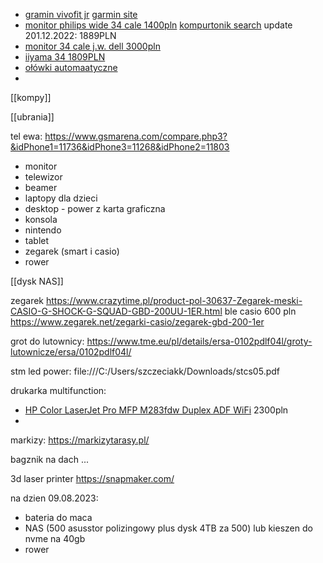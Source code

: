 - [gramin vivofit jr](https://www.eazymut.pl/garmin-vivofit-jr-3/3983-vivofit-jr-3-star-wars-mandalorian-010-02441-15.html) [garmin site](https://www.garmin.com/pl-PL/p/871905/pn/010-02441-15)
- [monitor philips wide 34 cale 1400pln](https://www.komputronik.pl/product/701075/philips-345e2ae-00-75hz-freesync-.html) [kompurtonik search](https://www.komputronik.pl/category/1251/monitory.html?a%5B1959%5D%5B%5D=98672&a%5B1959%5D%5B%5D=104949&a%5B1959%5D%5B%5D=100554&filter=1&showBuyActiveOnly=0) update 201.12.2022: 1889PLN
- [monitor 34 cale j.w. dell 3000pln](https://www.komputronik.pl/category/1251/monitory.html?a%5B1959%5D%5B%5D=98672&a%5B1959%5D%5B%5D=104949&a%5B1959%5D%5B%5D=100554&filter=1&showBuyActiveOnly=0)
- [iiyama 34 1809PLN](https://www.komputronik.pl/product/663533/iiyama-prolite-xub3493wqsu-b1.html)
- [ołówki automaatyczne](https://www.youtube.com/watch?v=PESa3Du3udY)
- 

[[kompy]]

[[ubrania]]


tel ewa:
https://www.gsmarena.com/compare.php3?&idPhone1=11736&idPhone3=11268&idPhone2=11803


- monitor
- telewizor
- beamer
- laptopy dla dzieci
- desktop - power z karta graficzna
- konsola
- nintendo
- tablet
- zegarek (smart i casio)
- rower


[[dysk NAS]]

zegarek https://www.crazytime.pl/product-pol-30637-Zegarek-meski-CASIO-G-SHOCK-G-SQUAD-GBD-200UU-1ER.html
ble casio 600 pln
https://www.zegarek.net/zegarki-casio/zegarek-gbd-200-1er


grot do lutownicy:
https://www.tme.eu/pl/details/ersa-0102pdlf04l/groty-lutownicze/ersa/0102pdlf04l/


stm led power:
file:///C:/Users/szczeciakk/Downloads/stcs05.pdf


drukarka multifunction:
- [HP Color LaserJet Pro MFP M283fdw Duplex ADF WiFi](https://www.komputronik.pl/product/727414/hp-color-laserjet-pro-mfp-m283fdw-duplex-adf-wifi.html) 2300pln
- 

markizy:
https://markizytarasy.pl/


bagznik na dach
...


3d laser printer
https://snapmaker.com/



na dzien 09.08.2023:
- bateria do maca
- NAS (500 asusstor polizingowy plus dysk 4TB za 500) lub kieszen do nvme na 40gb
- rower